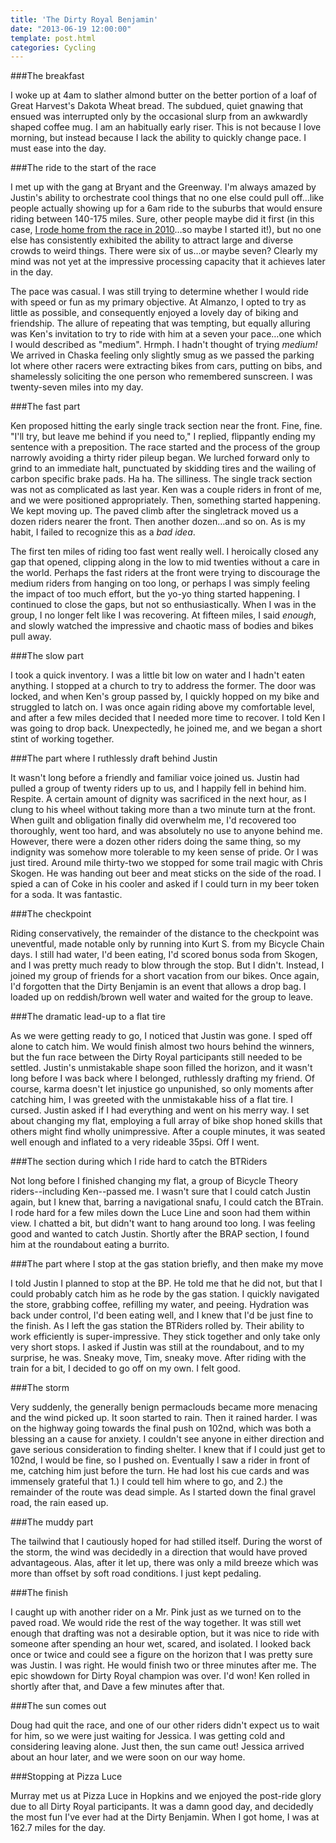 ```yaml
---
title: 'The Dirty Royal Benjamin'
date: "2013-06-19 12:00:00"
template: post.html
categories: Cycling
---
```


###The breakfast

I woke up at 4am to slather almond butter on the better portion of a loaf of Great Harvest's Dakota Wheat bread. The  subdued, quiet gnawing that ensued was interrupted only by the occasional slurp from an awkwardly shaped coffee mug. I am an habitually early riser. This is not because I love morning, but instead because I lack the ability to quickly change pace. I must ease into the day.

###The ride to the start of the race

I met up with the gang at Bryant and the Greenway. I'm always amazed by Justin's ability to orchestrate cool things that no one else could pull off…like people actually showing up for a 6am ride to the suburbs that would ensure riding between 140-175 miles. Sure, other people maybe did it first (in this case, [I rode home from the race in 2010][1]…so maybe I started it!), but no one else has consistently exhibited the ability to attract large and diverse crowds to weird things. There were six of us…or maybe seven? Clearly my mind was not yet at the impressive processing capacity that it achieves later in the day.

The pace was casual. I was still trying to determine whether I would ride with speed or fun as my primary objective. At Almanzo, I opted to try as little as possible, and consequently enjoyed a lovely day of biking and friendship. The allure of repeating that was tempting, but equally alluring was Ken's invitation to try to ride with him at a seven your pace…one which I would described as "medium". Hrmph. I hadn't thought of trying *medium!* We arrived in Chaska feeling only slightly smug as we passed the parking lot where other racers were extracting bikes from cars, putting on bibs, and shamelessly soliciting the one person who remembered sunscreen. I was twenty-seven miles into my day.

###The fast part

Ken proposed hitting the early single track section near the front. Fine, fine. "I'll try, but leave me behind if you need to," I replied, flippantly ending my sentence with a preposition. The race started and the process of the group narrowly avoiding a thirty rider pileup began. We lurched forward only to grind to an immediate halt, punctuated by skidding tires and the wailing of carbon specific brake pads. Ha ha. The silliness. The single track section was not as complicated as last year. Ken was a couple riders in front of me, and we were positioned appropriately. Then, something started happening. We kept moving up. The paved climb after the singletrack moved us a dozen riders nearer the front. Then another dozen…and so on. As is my habit, I failed to recognize this as a *bad idea*. 

The first ten miles of riding too fast went really well. I heroically closed any gap that opened, clipping along in the low to mid twenties without a care in the world. Perhaps the fast riders at the front were trying to discourage the medium riders from hanging on too long, or perhaps I was simply feeling the impact of too much effort, but the yo-yo thing started happening. I continued to close the gaps, but not so enthusiastically. When I was in the group, I no longer felt like I was recovering. At fifteen miles, I said *enough*, and slowly watched the impressive and chaotic mass of bodies and bikes pull away.

###The slow part

I took a quick inventory. I was a little bit low on water and I hadn't eaten anything. I stopped at a church to try to address the former. The door was locked, and when Ken's group passed by, I quickly hopped on my bike and struggled to latch on. I was once again riding above my comfortable level, and after a few miles decided that I needed more time to recover. I told Ken I was going to drop back. Unexpectedly, he joined me, and we began a short stint of working together.

###The part where I ruthlessly draft behind Justin

It wasn't long before a friendly and familiar voice joined us. Justin had pulled a group of twenty riders up to us, and I happily fell in behind him. Respite. A certain amount of dignity was sacrificed in the next hour, as I clung to his wheel without taking more than a two minute turn at the front. When guilt and obligation finally did overwhelm me, I'd recovered too thoroughly, went too hard, and was absolutely no use to anyone behind me. However, there were a dozen other riders doing the same thing, so my indignity was somehow more tolerable to my keen sense of pride. Or I was just tired. Around mile thirty-two we stopped for some trail magic with Chris Skogen. He was handing out beer and meat sticks on the side of the road. I spied a can of Coke in his cooler and asked if I could turn in my beer token for a soda. It was fantastic.

###The checkpoint

Riding conservatively, the remainder of the distance to the checkpoint was uneventful, made notable only by running into Kurt S. from my Bicycle Chain days. I still had water, I'd been eating, I'd scored bonus soda from Skogen, and I was pretty much ready to blow through the stop. But I didn't. Instead, I joined my group of friends for a short vacation from our bikes. Once again, I'd forgotten that the Dirty Benjamin is an event that allows a drop bag. I loaded up on reddish/brown well water and waited for the group to leave.

###The dramatic lead-up to a flat tire

As we were getting ready to go, I noticed that Justin was gone. I sped off alone to catch him. We would finish almost two hours behind the winners, but the fun race between the Dirty Royal participants still needed to be settled. Justin's unmistakable shape soon filled the horizon, and it wasn't long before I was back where I belonged, ruthlessly drafting my friend. Of course, karma doesn't let injustice go unpunished, so only moments after catching him, I was greeted with the unmistakable hiss of a flat tire. I cursed. Justin asked if I had everything and went on his merry way. I set about changing my flat, employing a full array of bike shop honed skills that others might find wholly unimpressive. After a couple minutes, it was seated well enough and inflated to a very rideable 35psi. Off I went.

###The section during which I ride hard to catch the BTRiders

Not long before I finished changing my flat, a group of Bicycle Theory riders--including Ken--passed me. I wasn't sure that I could catch Justin again, but I knew that, barring a navigational snafu, I could catch the BTrain. I rode hard for a few miles down the Luce Line and soon had them within view. I chatted a bit, but didn't want to hang around too long. I was feeling good and wanted to catch Justin. Shortly after the BRAP section, I found him at the roundabout eating a burrito.

###The part where I stop at the gas station briefly, and then make my move

I told Justin I planned to stop at the BP. He told me that he did not, but that I could probably catch him as he rode by the gas station. I quickly navigated the store, grabbing coffee, refilling my water, and peeing. Hydration was back under control, I'd been eating well, and I knew that I'd be just fine to the finish. As I left the gas station the BTRiders rolled by. Their ability to work efficiently is super-impressive. They stick together and only take only very short stops. I asked if Justin was still at the roundabout, and to my surprise, he was. Sneaky move, Tim, sneaky move. After riding with the train for a bit, I decided to go off on my own. I felt good.

###The storm

Very suddenly, the generally benign permaclouds became more menacing and the wind picked up. It soon started to rain. Then it rained harder. I was on the highway going towards the final push on 102nd, which was both a blessing an a cause for anxiety. I couldn't see anyone in either direction and gave serious consideration to finding shelter. I knew that if I could just get to 102nd, I would be fine, so I pushed on. Eventually I saw a rider in front of me, catching him just before the turn. He had lost his cue cards and was immensely grateful that 1.) I could tell him where to go, and 2.) the remainder of the route was dead simple. As I started down the final gravel road, the rain eased up.

###The muddy part

The tailwind that I cautiously hoped for had stilled itself. During the worst of the storm, the wind was decidedly in a direction that would have proved advantageous. Alas, after it let up, there was only a mild breeze which was more than offset by soft road conditions. I just kept pedaling.

###The finish

I caught up with another rider on a Mr. Pink just as we turned on to the paved road. We would ride the rest of the way together. It was still wet enough that drafting was not a desirable option, but it was nice to ride with someone after spending an hour wet, scared, and isolated. I looked back once or twice and could see a figure on the horizon that I was pretty sure was Justin. I was right. He would finish two or three minutes after me. The epic showdown for Dirty Royal champion was over. I'd won!  Ken rolled in shortly after that, and Dave a few minutes after that.

###The sun comes out

Doug had quit the race, and one of our other riders didn't expect us to wait for him, so we were just waiting for Jessica. I was getting cold and considering leaving alone. Just then, the sun came out! Jessica arrived about an hour later, and we were soon on our way home.

###Stopping at Pizza Luce

Murray met us at Pizza Luce in Hopkins and we enjoyed the post-ride glory due to all Dirty Royal participants. It was a damn good day, and decidedly the most fun I've ever had at the Dirty Benjamin. When I got home, I was at 162.7 miles for the day.

 [1]: http://www.slowtheory.com/2010/06/20/poor-planning-executed-flawlessly/